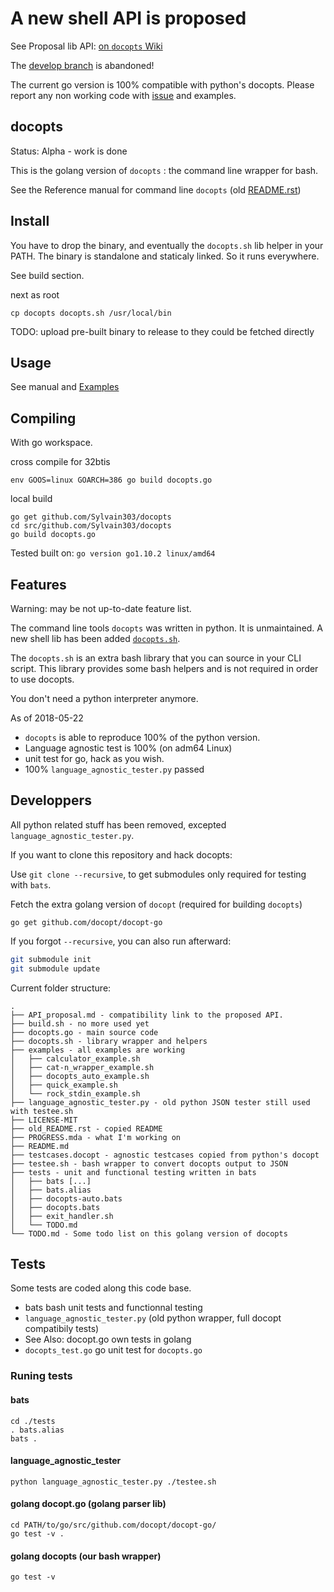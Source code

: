# A new shell API is proposed

See Proposal lib API: [on `docopts` Wiki](https://github.com/docopt/docopts/wiki)

The [develop branch](https://github.com/docopt/docopts/tree/develop) is abandoned!

The current go version is 100% compatible with python's docopts.
Please report any non working code with [issue](https://github.com/docopt/docopts/issues) and examples.

## docopts

Status: Alpha - work is done

This is the golang version  of `docopts` : the command line wrapper for bash.

See the Reference manual for command line `docopts` (old
[README.rst](old_README.rst))

## Install

You have to drop the binary, and eventually the `docopts.sh` lib helper in your PATH.
The binary is standalone and staticaly linked. So it runs everywhere.

See build section.

next as root

```
cp docopts docopts.sh /usr/local/bin
```

TODO: upload pre-built binary to release to they could be fetched directly

## Usage

See manual and [Examples](examples/)

## Compiling

With go workspace.

cross compile for 32btis
```
env GOOS=linux GOARCH=386 go build docopts.go
```

local build
```
go get github.com/Sylvain303/docopts
cd src/github.com/Sylvain303/docopts
go build docopts.go
```

Tested built on: `go version go1.10.2 linux/amd64`

## Features

Warning: may be not up-to-date feature list.

The command line tools `docopts` was written in python. It is unmaintained.
A new shell lib has been added [`docopts.sh`](docopts.sh).

The `docopts.sh` is an extra bash library that you can source in your CLI script.
This library provides some bash helpers and is not required in order to use docopts.

You don't need a python interpreter anymore.

As of 2018-05-22

* `docopts` is able to reproduce 100% of the python version.
* Language agnostic test is 100% (on adm64 Linux)
* unit test for go, hack as you wish.
* 100% `language_agnostic_tester.py` passed

## Developpers

All python related stuff has been removed, excepted `language_agnostic_tester.py`.

If you want to clone this repository and hack docopts:

Use `git clone --recursive`, to get submodules only required for testing with `bats`.

Fetch the extra golang version of `docopt` (required for building `docopts`)

```
go get github.com/docopt/docopt-go
```

If you forgot `--recursive`, you can also run afterward:

~~~bash
git submodule init
git submodule update
~~~

Current folder structure:

~~~
.
├── API_proposal.md - compatibility link to the proposed API.
├── build.sh - no more used yet
├── docopts.go - main source code
├── docopts.sh - library wrapper and helpers
├── examples - all examples are working
│   ├── calculator_example.sh
│   ├── cat-n_wrapper_example.sh
│   ├── docopts_auto_example.sh
│   ├── quick_example.sh
│   └── rock_stdin_example.sh
├── language_agnostic_tester.py - old python JSON tester still used with testee.sh
├── LICENSE-MIT
├── old_README.rst - copied README
├── PROGRESS.mda - what I'm working on
├── README.md
├── testcases.docopt - agnostic testcases copied from python's docopt
├── testee.sh - bash wrapper to convert docopts output to JSON
├── tests - unit and functional testing written in bats
│   ├── bats [...]
│   ├── bats.alias
│   ├── docopts-auto.bats
│   ├── docopts.bats
│   ├── exit_handler.sh
│   └── TODO.md
└── TODO.md - Some todo list on this golang version of docopts
~~~

## Tests

Some tests are coded along this code base.

- bats bash unit tests and functionnal testing
- `language_agnostic_tester.py` (old python wrapper, full docopt compatibily tests)
- See Also: docopt.go own tests in golang
- `docopts_test.go` go unit test for `docopts.go`

### Runing tests

#### bats
```
cd ./tests
. bats.alias
bats .
```

#### language_agnostic_tester

```
python language_agnostic_tester.py ./testee.sh
```

#### golang docopt.go (golang parser lib)

```
cd PATH/to/go/src/github.com/docopt/docopt-go/
go test -v .
```

#### golang docopts (our bash wrapper)

```
go test -v
```
